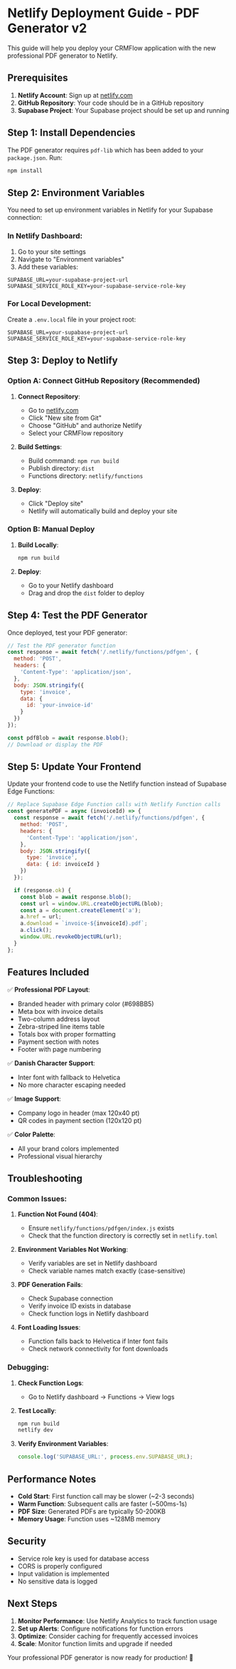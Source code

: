 # Netlify Deployment Guide - PDF Generator v2

This guide will help you deploy your CRMFlow application with the new professional PDF generator to Netlify.

## Prerequisites

1. **Netlify Account**: Sign up at [netlify.com](https://netlify.com)
2. **GitHub Repository**: Your code should be in a GitHub repository
3. **Supabase Project**: Your Supabase project should be set up and running

## Step 1: Install Dependencies

The PDF generator requires `pdf-lib` which has been added to your `package.json`. Run:

```bash
npm install
```

## Step 2: Environment Variables

You need to set up environment variables in Netlify for your Supabase connection:

### In Netlify Dashboard:
1. Go to your site settings
2. Navigate to "Environment variables"
3. Add these variables:

```
SUPABASE_URL=your-supabase-project-url
SUPABASE_SERVICE_ROLE_KEY=your-supabase-service-role-key
```

### For Local Development:
Create a `.env.local` file in your project root:

```env
SUPABASE_URL=your-supabase-project-url
SUPABASE_SERVICE_ROLE_KEY=your-supabase-service-role-key
```

## Step 3: Deploy to Netlify

### Option A: Connect GitHub Repository (Recommended)

1. **Connect Repository**:
   - Go to [netlify.com](https://netlify.com)
   - Click "New site from Git"
   - Choose "GitHub" and authorize Netlify
   - Select your CRMFlow repository

2. **Build Settings**:
   - Build command: `npm run build`
   - Publish directory: `dist`
   - Functions directory: `netlify/functions`

3. **Deploy**:
   - Click "Deploy site"
   - Netlify will automatically build and deploy your site

### Option B: Manual Deploy

1. **Build Locally**:
   ```bash
   npm run build
   ```

2. **Deploy**:
   - Go to your Netlify dashboard
   - Drag and drop the `dist` folder to deploy

## Step 4: Test the PDF Generator

Once deployed, test your PDF generator:

```javascript
// Test the PDF generator function
const response = await fetch('/.netlify/functions/pdfgen', {
  method: 'POST',
  headers: {
    'Content-Type': 'application/json',
  },
  body: JSON.stringify({
    type: 'invoice',
    data: {
      id: 'your-invoice-id'
    }
  })
});

const pdfBlob = await response.blob();
// Download or display the PDF
```

## Step 5: Update Your Frontend

Update your frontend code to use the Netlify function instead of Supabase Edge Functions:

```javascript
// Replace Supabase Edge Function calls with Netlify Function calls
const generatePDF = async (invoiceId) => {
  const response = await fetch('/.netlify/functions/pdfgen', {
    method: 'POST',
    headers: {
      'Content-Type': 'application/json',
    },
    body: JSON.stringify({
      type: 'invoice',
      data: { id: invoiceId }
    })
  });

  if (response.ok) {
    const blob = await response.blob();
    const url = window.URL.createObjectURL(blob);
    const a = document.createElement('a');
    a.href = url;
    a.download = `invoice-${invoiceId}.pdf`;
    a.click();
    window.URL.revokeObjectURL(url);
  }
};
```

## Features Included

✅ **Professional PDF Layout**:
- Branded header with primary color (#698BB5)
- Meta box with invoice details
- Two-column address layout
- Zebra-striped line items table
- Totals box with proper formatting
- Payment section with notes
- Footer with page numbering

✅ **Danish Character Support**:
- Inter font with fallback to Helvetica
- No more character escaping needed

✅ **Image Support**:
- Company logo in header (max 120x40 pt)
- QR codes in payment section (120x120 pt)

✅ **Color Palette**:
- All your brand colors implemented
- Professional visual hierarchy

## Troubleshooting

### Common Issues:

1. **Function Not Found (404)**:
   - Ensure `netlify/functions/pdfgen/index.js` exists
   - Check that the function directory is correctly set in `netlify.toml`

2. **Environment Variables Not Working**:
   - Verify variables are set in Netlify dashboard
   - Check variable names match exactly (case-sensitive)

3. **PDF Generation Fails**:
   - Check Supabase connection
   - Verify invoice ID exists in database
   - Check function logs in Netlify dashboard

4. **Font Loading Issues**:
   - Function falls back to Helvetica if Inter font fails
   - Check network connectivity for font downloads

### Debugging:

1. **Check Function Logs**:
   - Go to Netlify dashboard → Functions → View logs

2. **Test Locally**:
   ```bash
   npm run build
   netlify dev
   ```

3. **Verify Environment Variables**:
   ```javascript
   console.log('SUPABASE_URL:', process.env.SUPABASE_URL);
   ```

## Performance Notes

- **Cold Start**: First function call may be slower (~2-3 seconds)
- **Warm Function**: Subsequent calls are faster (~500ms-1s)
- **PDF Size**: Generated PDFs are typically 50-200KB
- **Memory Usage**: Function uses ~128MB memory

## Security

- Service role key is used for database access
- CORS is properly configured
- Input validation is implemented
- No sensitive data is logged

## Next Steps

1. **Monitor Performance**: Use Netlify Analytics to track function usage
2. **Set up Alerts**: Configure notifications for function errors
3. **Optimize**: Consider caching for frequently accessed invoices
4. **Scale**: Monitor function limits and upgrade if needed

Your professional PDF generator is now ready for production! 🚀